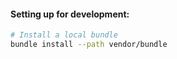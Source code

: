 


#### Setting up for development:


```bash
# Install a local bundle
bundle install --path vendor/bundle
```

